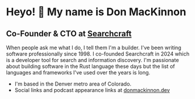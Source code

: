 # Heyo! 👋 My name is Don MacKinnon

## Co-Founder & CTO at [Searchcraft](https://searchcraft.io)

When people ask me what I do, I tell them I'm a builder.  I've been writing software professionally since 1998. I co-founded Searchcraft in 2024 which is a developer tool for search and information discovery.  I'm passionate about building software in the Rust language these days but the list of languages and frameworks I've used over the years is long.

* I'm based in the Denver metro area of Colorado.
* Social links and podcast appearance links at [donmackinnon.dev](https://donmackinnon.dev)
